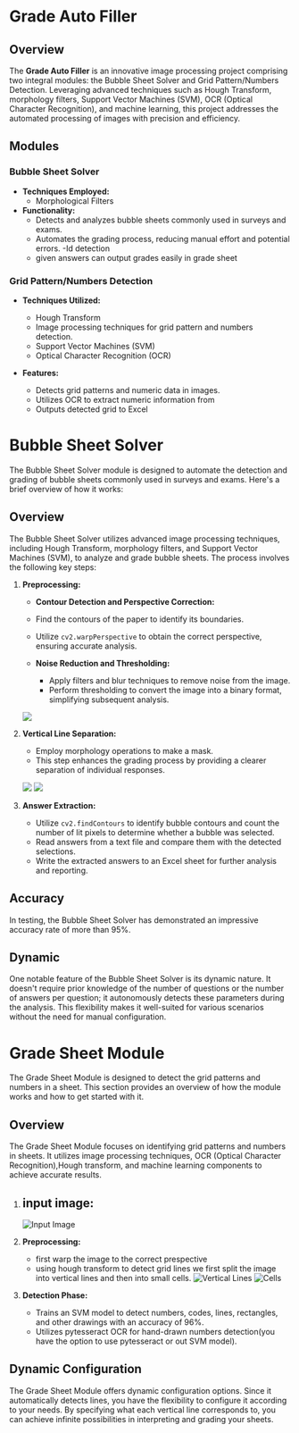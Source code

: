 # Grade Auto Filler

## Overview

The **Grade Auto Filler** is an innovative image processing project comprising two integral modules: the Bubble Sheet Solver and Grid Pattern/Numbers Detection. Leveraging advanced techniques such as Hough Transform, morphology filters, Support Vector Machines (SVM), OCR (Optical Character Recognition), and machine learning, this project addresses the automated processing of images with precision and efficiency.

## Modules

### Bubble Sheet Solver

- **Techniques Employed:**
  - Morphological Filters
- **Functionality:**
  - Detects and analyzes bubble sheets commonly used in surveys and exams.
  - Automates the grading process, reducing manual effort and potential errors.
  -Id detection
  - given answers can output grades easily in grade sheet

### Grid Pattern/Numbers Detection

- **Techniques Utilized:**
  - Hough Transform
  - Image processing techniques for grid pattern and numbers detection.
  - Support Vector Machines (SVM)
  - Optical Character Recognition (OCR)

- **Features:**
  - Detects grid patterns and numeric data in images.
  - Utilizes OCR to extract numeric information from 
  - Outputs detected grid to Excel 


# Bubble Sheet Solver

The Bubble Sheet Solver module is designed to automate the detection and grading of bubble sheets commonly used in surveys and exams. Here's a brief overview of how it works:

## Overview

The Bubble Sheet Solver utilizes advanced image processing techniques, including Hough Transform, morphology filters, and Support Vector Machines (SVM), to analyze and grade bubble sheets. The process involves the following key steps:

1. **Preprocessing:**
    - **Contour Detection and Perspective Correction:**
     - Find the contours of the paper to identify its boundaries.
     - Utilize `cv2.warpPerspective` to obtain the correct perspective, ensuring accurate analysis.

   - **Noise Reduction and Thresholding:**
     - Apply filters and blur techniques to remove noise from the image.
     - Perform thresholding to convert the image into a binary format, simplifying subsequent analysis.

   ![](/BubbleSheet/Docs/pre.png)

2. **Vertical Line Separation:**

     - Employ morphology operations to make a mask.
     - This step enhances the grading process by providing a clearer separation of individual responses.
        
     ![](/BubbleSheet/Docs/mask.png) ![](/BubbleSheet/Docs/lines.png)
3. **Answer Extraction:**
   - Utilize `cv2.findContours` to identify bubble contours and count the number of lit pixels to determine whether a bubble was selected.
   - Read answers from a text file and compare them with the detected selections.
   - Write the extracted answers to an Excel sheet for further analysis and reporting.
## Accuracy

In testing, the Bubble Sheet Solver has demonstrated an impressive accuracy rate of more than 95%.

## Dynamic

One notable feature of the Bubble Sheet Solver is its dynamic nature. It doesn't require prior knowledge of the number of questions or the number of answers per question; it autonomously detects these parameters during the analysis. This flexibility makes it well-suited for various scenarios without the need for manual configuration.

# Grade Sheet Module

The Grade Sheet Module is designed to detect the grid patterns and numbers in a sheet. This section provides an overview of how the module works and how to get started with it.

## Overview

The Grade Sheet Module focuses on identifying grid patterns and numbers in sheets. It utilizes image processing techniques, OCR (Optical Character Recognition),Hough transform, and machine learning components to achieve accurate results.



1. **input image:**
    -   
   ![Input Image](/Grid/Docs/start.jpg)

2. **Preprocessing:**
    - first warp the image to the correct prespective
    - using hough transform to detect grid lines we first split the image into vertical lines and then into small cells.
   ![Vertical Lines](/Grid/Docs/split.png)
   ![Cells](/Grid/Docs/result.png)


3. **Detection Phase:**
   - Trains an SVM model to detect numbers, codes, lines, rectangles, and other drawings with an accuracy of 96%.
   - Utilizes pytesseract OCR for hand-drawn numbers detection(you have the option to use pytesseract or out SVM model).



## Dynamic Configuration

The Grade Sheet Module offers dynamic configuration options. Since it automatically detects lines, you have the flexibility to configure it according to your needs. By specifying what each vertical line corresponds to, you can achieve infinite possibilities in interpreting and grading your sheets.
